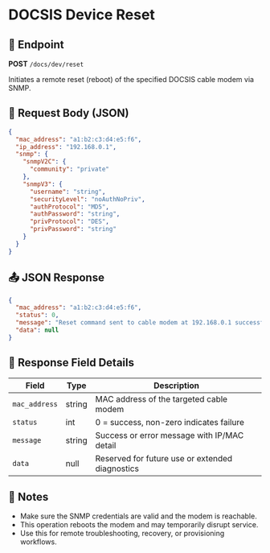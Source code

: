 # DOCSIS Device Reset

## 📡 Endpoint

**POST** `/docs/dev/reset`

Initiates a remote reset (reboot) of the specified DOCSIS cable modem via SNMP.


## 📅 Request Body (JSON)

```json
{
  "mac_address": "a1:b2:c3:d4:e5:f6",
  "ip_address": "192.168.0.1",
  "snmp": {
    "snmpV2C": {
      "community": "private"
    },
    "snmpV3": {
      "username": "string",
      "securityLevel": "noAuthNoPriv",
      "authProtocol": "MD5",
      "authPassword": "string",
      "privProtocol": "DES",
      "privPassword": "string"
    }
  }
}
```


## 📤 JSON Response

```json
{
  "mac_address": "a1:b2:c3:d4:e5:f6",
  "status": 0,
  "message": "Reset command sent to cable modem at 192.168.0.1 successfully.",
  "data": null
}
```


## 📘 Response Field Details

| Field         | Type   | Description                                     |
| ------------- | ------ | ----------------------------------------------- |
| `mac_address` | string | MAC address of the targeted cable modem         |
| `status`      | int    | 0 = success, non-zero indicates failure         |
| `message`     | string | Success or error message with IP/MAC detail     |
| `data`        | null   | Reserved for future use or extended diagnostics |


## 📃 Notes

* Make sure the SNMP credentials are valid and the modem is reachable.
* This operation reboots the modem and may temporarily disrupt service.
* Use this for remote troubleshooting, recovery, or provisioning workflows.
